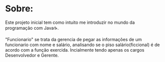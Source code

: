 # Sobre: 

Este projeto inicial tem como intuito me introduzir no mundo da programação com Java☕. 

"Funcionario" se trata da gerencia de pegar as informações de um funcionario com nome e salário, analisando se o piso salário(ficcional) é de acordo com a função exercida.
Incialmente tendo apenas os cargos Desenvolvedor e Gerente.


